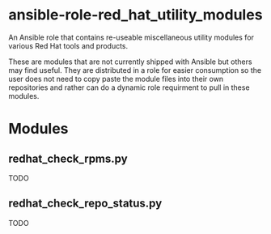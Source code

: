 # ansible-role-red_hat_utility_modules
An Ansible role that contains re-useable miscellaneous utility modules for various Red Hat tools and products.

These are modules that are not currently shipped with Ansible but others may find useful. They are distributed in a role for easier consumption so the user does not need to copy paste the module files into their own repositories and rather can do a dynamic role requirment to pull in these modules.

# Modules

## redhat_check_rpms.py

TODO

## redhat_check_repo_status.py

TODO
